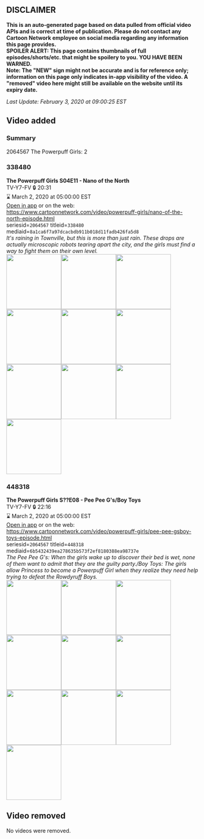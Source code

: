 ## DISCLAIMER
**This is an auto-generated page based on data pulled from official video APIs and is correct at time of publication. Please do not contact any Cartoon Network employee on social media regarding any information this page provides.**  
**SPOILER ALERT: This page contains thumbnails of full episodes/shorts/etc. that might be spoilery to you. YOU HAVE BEEN WARNED.**  
**Note: The "NEW" sign might not be accurate and is for reference only; information on this page only indicates in-app visibility of the video. A "removed" video here might still be available on the website until its expiry date.**  

_Last Update: February 3, 2020 at 09:00:25 EST_
## Video added
### Summary
2064567 The Powerpuff Girls: 2  
### 338480
**The Powerpuff Girls S04E11 - Nano of the North**  
TV-Y7-FV 🔒 20:31  
⌛ March 2, 2020 at 05:00:00 EST  
[Open in app](https://tinyurl.com/wx9b9xh) or on the web: https://www.cartoonnetwork.com/video/powerpuff-girls/nano-of-the-north-episode.html  
seriesid=`2064567` titleid=`338480` mediaid=`8a1ca6f7a97dcacbdb911b018d11fadb426fa5d8`  
_It's raining in Townville, but this is more than just rain. These drops are actually microscopic robots tearing apart the city, and the girls must find a way to fight them on their own level._  
<a href="https://s3.amazonaws.com/cartoonorchestrator/338480_001_1280x720.jpg"><img src="https://s3.amazonaws.com/cartoonorchestrator/338480_001_640x360.jpg" height="144px" /></a><a href="https://s3.amazonaws.com/cartoonorchestrator/338480_002_1280x720.jpg"><img src="https://s3.amazonaws.com/cartoonorchestrator/338480_002_640x360.jpg" height="144px" /></a><a href="https://s3.amazonaws.com/cartoonorchestrator/338480_003_1280x720.jpg"><img src="https://s3.amazonaws.com/cartoonorchestrator/338480_003_640x360.jpg" height="144px" /></a><a href="https://s3.amazonaws.com/cartoonorchestrator/338480_004_1280x720.jpg"><img src="https://s3.amazonaws.com/cartoonorchestrator/338480_004_640x360.jpg" height="144px" /></a><a href="https://s3.amazonaws.com/cartoonorchestrator/338480_005_1280x720.jpg"><img src="https://s3.amazonaws.com/cartoonorchestrator/338480_005_640x360.jpg" height="144px" /></a><a href="https://s3.amazonaws.com/cartoonorchestrator/338480_006_1280x720.jpg"><img src="https://s3.amazonaws.com/cartoonorchestrator/338480_006_640x360.jpg" height="144px" /></a><a href="https://s3.amazonaws.com/cartoonorchestrator/338480_007_1280x720.jpg"><img src="https://s3.amazonaws.com/cartoonorchestrator/338480_007_640x360.jpg" height="144px" /></a><a href="https://s3.amazonaws.com/cartoonorchestrator/338480_008_1280x720.jpg"><img src="https://s3.amazonaws.com/cartoonorchestrator/338480_008_640x360.jpg" height="144px" /></a><a href="https://s3.amazonaws.com/cartoonorchestrator/338480_009_1280x720.jpg"><img src="https://s3.amazonaws.com/cartoonorchestrator/338480_009_640x360.jpg" height="144px" /></a><a href="https://s3.amazonaws.com/cartoonorchestrator/338480_010_1280x720.jpg"><img src="https://s3.amazonaws.com/cartoonorchestrator/338480_010_640x360.jpg" height="144px" /></a>
### 448318
**The Powerpuff Girls S??E08 - Pee Pee G's/Boy Toys**  
TV-Y7-FV 🔒 22:16  
⌛ March 2, 2020 at 05:00:00 EST  
[Open in app](https://tinyurl.com/u5sv2nn) or on the web: https://www.cartoonnetwork.com/video/powerpuff-girls/pee-pee-gsboy-toys-episode.html  
seriesid=`2064567` titleid=`448318` mediaid=`6b5432439ea278635b573f2ef8180388ea98737e`  
_The Pee Pee G's: When the girls wake up to discover their bed is wet, none of them want to admit that they are the guilty party./Boy Toys: The girls allow Princess to become a Powerpuff Girl when they realize they need help trying to defeat the Rowdyruff Boys._  
<a href="https://s3.amazonaws.com/cartoonorchestrator/448318_001_1280x720.jpg"><img src="https://s3.amazonaws.com/cartoonorchestrator/448318_001_640x360.jpg" height="144px" /></a><a href="https://s3.amazonaws.com/cartoonorchestrator/448318_002_1280x720.jpg"><img src="https://s3.amazonaws.com/cartoonorchestrator/448318_002_640x360.jpg" height="144px" /></a><a href="https://s3.amazonaws.com/cartoonorchestrator/448318_003_1280x720.jpg"><img src="https://s3.amazonaws.com/cartoonorchestrator/448318_003_640x360.jpg" height="144px" /></a><a href="https://s3.amazonaws.com/cartoonorchestrator/448318_004_1280x720.jpg"><img src="https://s3.amazonaws.com/cartoonorchestrator/448318_004_640x360.jpg" height="144px" /></a><a href="https://s3.amazonaws.com/cartoonorchestrator/448318_005_1280x720.jpg"><img src="https://s3.amazonaws.com/cartoonorchestrator/448318_005_640x360.jpg" height="144px" /></a><a href="https://s3.amazonaws.com/cartoonorchestrator/448318_006_1280x720.jpg"><img src="https://s3.amazonaws.com/cartoonorchestrator/448318_006_640x360.jpg" height="144px" /></a><a href="https://s3.amazonaws.com/cartoonorchestrator/448318_007_1280x720.jpg"><img src="https://s3.amazonaws.com/cartoonorchestrator/448318_007_640x360.jpg" height="144px" /></a><a href="https://s3.amazonaws.com/cartoonorchestrator/448318_008_1280x720.jpg"><img src="https://s3.amazonaws.com/cartoonorchestrator/448318_008_640x360.jpg" height="144px" /></a><a href="https://s3.amazonaws.com/cartoonorchestrator/448318_009_1280x720.jpg"><img src="https://s3.amazonaws.com/cartoonorchestrator/448318_009_640x360.jpg" height="144px" /></a><a href="https://s3.amazonaws.com/cartoonorchestrator/448318_010_1280x720.jpg"><img src="https://s3.amazonaws.com/cartoonorchestrator/448318_010_640x360.jpg" height="144px" /></a>
## Video removed
No videos were removed.  
